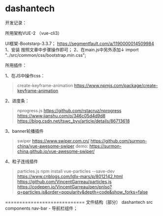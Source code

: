 # dashantech

开发记录：

所用架构VUE-2 （vue-cli3）

UI框架-Bootstarp-3.3.7；
https://segmentfault.com/a/1190000014509984
1、安装
按照文章中步骤操作即可；
2、在main.js中另外添加↓
import "../src/common/css/bootstrap.min.css";

所用插件：

1、在JS中操作css：
> create-keyframe-animation
https://www.npmjs.com/package/create-keyframe-animation

2、进度条：
> nprogress.js
https://github.com/rstacruz/nprogress
https://www.jianshu.com/p/346c05d4d9d8
https://blog.csdn.net/tswc_byy/article/details/86713618

3、banner轮播插件
> swiper
https://www.swiper.com.cn/
https://github.com/surmon-china/vue-awesome-swiper
demo: https://surmon-china.github.io/vue-awesome-swiper/

4、粒子连线插件
> particles.js
npm install vue-particles --save-dev
https://www.cnblogs.com/ldlx-mars/p/8012142.html
https://github.com/VincentGarreau/particles.js
https://codepen.io/VincentGarreau/pen/pnlso?q=particles.js&order=popularity&depth=code&show_forks=false


============================
文件结构（部分）
dashantech
  src
    components
      nav-bar - 导航栏组件；

